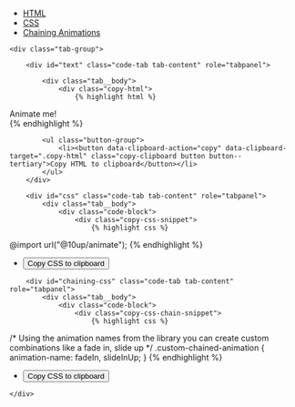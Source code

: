 <div class="tabs">
	<div class="code-tab-control tab-control">
		<ul class="code-tab-list tab-list" role="tablist">
			<li class="code-tab-item tab-item">
				<a href="#text" id="js-text-link" role="tab" aria-controls="text">HTML</a>
			</li>
			<li class="code-tab-item tab-item">
				<a href="#css" id="js-css-link" role="tab" aria-controls="css">CSS</a>
			</li>
			<li class="code-tab-item tab-item">
				<a href="#chaining-css" id="js-css-link" role="tab" aria-controls="chaining-css">Chaining Animations</a>
			</li>
		</ul>
	</div><!-- //.tab-control -->

	<div class="tab-group">

		<div id="text" class="code-tab tab-content" role="tabpanel">

			<div class="tab__body">
				<div class="copy-html">
					{% highlight html %}
<div class="fade-in duration-500 timing-linear delay-500">
  Animate me!
</div>
					{% endhighlight %}
				</div>
			</div>

			<ul class="button-group">
				<li><button data-clipboard-action="copy" data-clipboard-target=".copy-html" class="copy-clipboard button button--tertiary">Copy HTML to clipboard</button></li>
			</ul>
		</div>

		<div id="css" class="code-tab tab-content" role="tabpanel">
			<div class="tab__body">
				<div class="code-block">
					<div class="copy-css-snippet">
						{% highlight css %}
@import url("@10up/animate");
						{% endhighlight %}
					</div>
				</div><!--/.code-block-->
			</div><!--/.tab__body-->
			<ul class="button-group">
				<li><button data-clipboard-action="copy" data-clipboard-target=".copy-css-snippet" class="copy-clipboard button button--tertiary">Copy CSS to clipboard</button></li>
			</ul>
		</div><!--/.code-tab-->

		<div id="chaining-css" class="code-tab tab-content" role="tabpanel">
			<div class="tab__body">
				<div class="code-block">
					<div class="copy-css-chain-snippet">
						{% highlight css %}
/*
  Using the animation names from the library you can create
  custom combinations like a fade in, slide up
*/
.custom-chained-animation {
  animation-name: fadeIn, slideInUp;
}
						{% endhighlight %}
					</div>
				</div><!--/.code-block-->
			</div><!--/.tab__body-->
			<ul class="button-group">
				<li><button data-clipboard-action="copy" data-clipboard-target=".copy-css-chain-snippet" class="copy-clipboard button button--tertiary">Copy CSS to clipboard</button></li>
			</ul>
		</div><!--/.code-tab-->

	</div>
</div>
